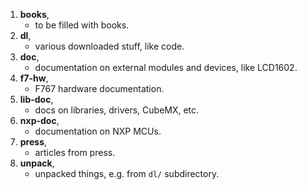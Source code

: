 
1. **books**,
   - to be filled with books.
2. **dl**,
   - various downloaded stuff, like code.
3. **doc**,
   - documentation on external modules and devices, like LCD1602.
4. **f7-hw**,
   - F767 hardware documentation.
5. **lib-doc**,
   - docs on libraries, drivers, CubeMX, etc.
6. **nxp-doc**,
   - documentation on NXP MCUs.
7. **press**,
   - articles from press.
8. **unpack**,
   - unpacked things, e.g. from `dl/` subdirectory.
